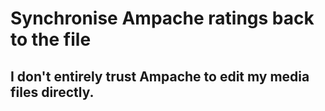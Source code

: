 # Synchronise Ampache ratings back to the file
## I don't entirely trust Ampache to edit my media files directly.

